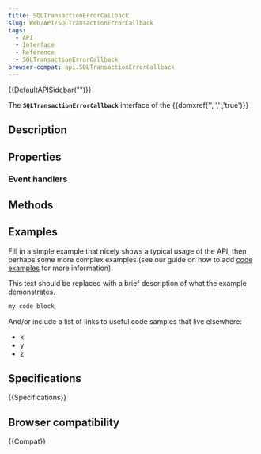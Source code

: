 ```yaml
---
title: SQLTransactionErrorCallback
slug: Web/API/SQLTransactionErrorCallback
tags:
  - API
  - Interface
  - Reference
  - SQLTransactionErrorCallback
browser-compat: api.SQLTransactionErrorCallback
---
```

{{DefaultAPISidebar("")}}

The **`SQLTransactionErrorCallback`** interface of the {{domxref('','','','true')}} 

## Description

 

## Properties



### Event handlers



## Methods



## Examples

Fill in a simple example that nicely shows a typical usage of the API, then perhaps some more complex examples (see our guide on how to add [code examples](/en-US/docs/MDN/Contribute/Structures/Code_examples) for more information).

This text should be replaced with a brief description of what the example demonstrates.

```js
my code block
```

And/or include a list of links to useful code samples that live elsewhere:

*   x
*   y
*   z

## Specifications

{{Specifications}}

## Browser compatibility

{{Compat}}

